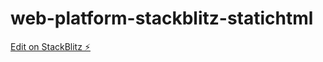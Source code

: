 # web-platform-stackblitz-statichtml

[Edit on StackBlitz ⚡️](https://stackblitz.com/edit/web-platform-fffysw)